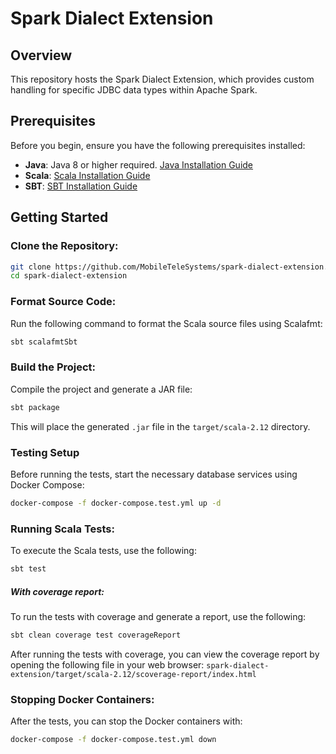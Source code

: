 # Spark Dialect Extension

## Overview
This repository hosts the Spark Dialect Extension, which provides custom handling for specific JDBC data types within Apache Spark. 

## Prerequisites
Before you begin, ensure you have the following prerequisites installed:
- **Java**: Java 8 or higher required. [Java Installation Guide](https://adoptopenjdk.net/)
- **Scala**: [Scala Installation Guide](https://scala-lang.org/download/)
- **SBT**: [SBT Installation Guide](https://www.scala-sbt.org/download.html)

## Getting Started
### Clone the Repository:
```bash
git clone https://github.com/MobileTeleSystems/spark-dialect-extension.git
cd spark-dialect-extension
```

### Format Source Code:
Run the following command to format the Scala source files using Scalafmt:
```bash
sbt scalafmtSbt
```

### Build the Project:
Compile the project and generate a JAR file:
```bash
sbt package
```
This will place the generated `.jar` file in the `target/scala-2.12` directory.


### Testing Setup
Before running the tests, start the necessary database services using Docker Compose:

``` bash
docker-compose -f docker-compose.test.yml up -d
```

### Running Scala Tests:
To execute the Scala tests, use the following:
```bash
sbt test
```

##### With coverage report:
To run the tests with coverage and generate a report, use the following:
```bash
sbt clean coverage test coverageReport
```
After running the tests with coverage, you can view the coverage report by opening the following file in your web browser:
``spark-dialect-extension/target/scala-2.12/scoverage-report/index.html``

### Stopping Docker Containers:
After the tests, you can stop the Docker containers with:

``` bash
docker-compose -f docker-compose.test.yml down
```